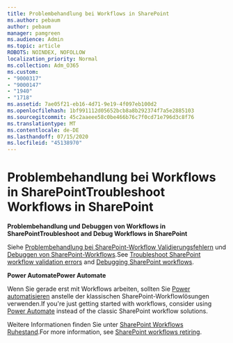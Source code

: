 ```yaml
---
title: Problembehandlung bei Workflows in SharePoint
ms.author: pebaum
author: pebaum
manager: pamgreen
ms.audience: Admin
ms.topic: article
ROBOTS: NOINDEX, NOFOLLOW
localization_priority: Normal
ms.collection: Adm_O365
ms.custom:
- "9000317"
- "9000147"
- "1940"
- "1718"
ms.assetid: 7ae05f21-eb16-4d71-9e19-4f097eb100d2
ms.openlocfilehash: 1bf991112d05652bcb8a8b292374f7a5e2885103
ms.sourcegitcommit: 45c2aaeee58c0be466b76c7f0cd71e796d3c8f76
ms.translationtype: MT
ms.contentlocale: de-DE
ms.lasthandoff: 07/15/2020
ms.locfileid: "45138970"
---
```

# <a name="troubleshoot-workflows-in-sharepoint"></a><span data-ttu-id="be930-102">Problembehandlung bei Workflows in SharePoint</span><span class="sxs-lookup"><span data-stu-id="be930-102">Troubleshoot Workflows in SharePoint</span></span>

<span data-ttu-id="be930-103">**Problembehandlung und Debuggen von Workflows in SharePoint**</span><span class="sxs-lookup"><span data-stu-id="be930-103">**Troubleshoot and Debug Workflows in SharePoint**</span></span>

<span data-ttu-id="be930-104">Siehe [Problembehandlung bei SharePoint-Workflow Validierungsfehlern](https://docs.microsoft.com/sharepoint/dev/general-development/troubleshooting-sharepoint-server-workflow-validation-errors-in-visio) und [Debuggen von SharePoint-Workflows](https://docs.microsoft.com/sharepoint/dev/general-development/debugging-sharepoint-server-workflows).</span><span class="sxs-lookup"><span data-stu-id="be930-104">See [Troubleshoot SharePoint workflow validation errors](https://docs.microsoft.com/sharepoint/dev/general-development/troubleshooting-sharepoint-server-workflow-validation-errors-in-visio) and [Debugging SharePoint workflows](https://docs.microsoft.com/sharepoint/dev/general-development/debugging-sharepoint-server-workflows).</span></span>

<span data-ttu-id="be930-105">**Power Automate**</span><span class="sxs-lookup"><span data-stu-id="be930-105">**Power Automate**</span></span>

<span data-ttu-id="be930-106">Wenn Sie gerade erst mit Workflows arbeiten, sollten Sie [Power automatisieren](https://docs.microsoft.com/power-automate/modern-approvals) anstelle der klassischen SharePoint-Workflowlösungen verwenden.</span><span class="sxs-lookup"><span data-stu-id="be930-106">If you're just getting started with workflows, consider using [Power Automate](https://docs.microsoft.com/power-automate/modern-approvals) instead of the classic SharePoint workflow solutions.</span></span>

<span data-ttu-id="be930-107">Weitere Informationen finden Sie unter [SharePoint Workflows Ruhestand](https://docs.microsoft.com/alchemyinsights/sharepoint-workflows-retiring).</span><span class="sxs-lookup"><span data-stu-id="be930-107">For more information, see [SharePoint workflows retiring](https://docs.microsoft.com/alchemyinsights/sharepoint-workflows-retiring).</span></span>
